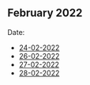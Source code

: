## February 2022
Date: 
* [24-02-2022](https://github.com/Riyaz-khan-shuvo/daily-report/blob/main/2022/February/24-02-2022.md)
* [26-02-2022](https://github.com/Riyaz-khan-shuvo/daily-report/blob/main/2022/February/26-2-2022.md)
* [27-02-2022](https://github.com/Riyaz-khan-shuvo/daily-report/blob/main/2022/February/27-02-2022.md)
* [28-02-2022](https://github.com/Riyaz-khan-shuvo/daily-report/blob/main/2022/February/28-02-2022.md)